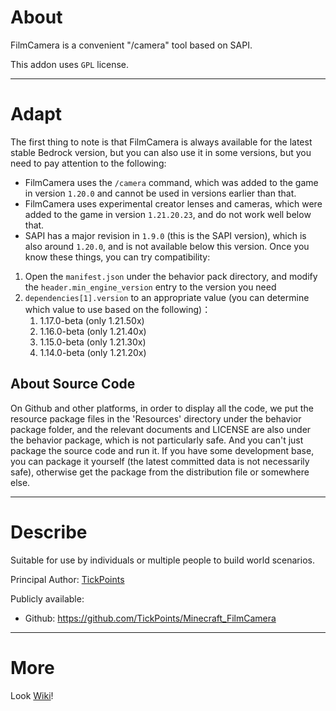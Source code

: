 # About
FilmCamera is a convenient "/camera" tool based on SAPI.

This addon uses `GPL` license.
___
# Adapt
The first thing to note is that FilmCamera is always available for the latest stable Bedrock version, but you can also use it in some versions, but you need to pay attention to the following:
* FilmCamera uses the `/camera` command, which was added to the game in version `1.20.0` and cannot be used in versions earlier than that.
* FilmCamera uses experimental creator lenses and cameras, which were added to the game in version `1.21.20.23`, and do not work well below that.
* SAPI has a major revision in `1.9.0` (this is the SAPI version), which is also around `1.20.0`, and is not available below this version.
Once you know these things, you can try compatibility:
1. Open the `manifest.json` under the behavior pack directory, and modify the `header.min_engine_version` entry to the version you need
2. `dependencies[1].version` to an appropriate value (you can determine which value to use based on the following)：
    1. 1.17.0-beta (only 1.21.50x)
    2. 1.16.0-beta (only 1.21.40x)
    3. 1.15.0-beta (only 1.21.30x)
    4. 1.14.0-beta (only 1.21.20x)
## About Source Code
On Github and other platforms, in order to display all the code, we put the resource package files in the 'Resources' directory under the behavior package folder, and the relevant documents and LICENSE are also under the behavior package, which is not particularly safe. And you can't just package the source code and run it. If you have some development base, you can package it yourself (the latest committed data is not necessarily safe), otherwise get the package from the distribution file or somewhere else.
___
# Describe
Suitable for use by individuals or multiple people to build world scenarios.

Principal Author: [TickPoints](https://github.com/TickPoints)

Publicly available:

* Github: https://github.com/TickPoints/Minecraft_FilmCamera
___
# More
Look [Wiki](https://github.com/TickPoints/Minecraft_FilmCamera/wiki)!